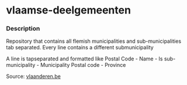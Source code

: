 # vlaamse-deelgemeenten

### Description

Repository that contains all flemish municipalities and sub-municipalities tab separated.
Every line contains a different submunicipality

A line is tapseparated and formatted like
Postal Code - Name - Is sub-municipality - Municipality Postal code - Province

Source: [vlaanderen.be](https://www.vlaanderen.be/gemeenten-en-provincies/overzicht)
